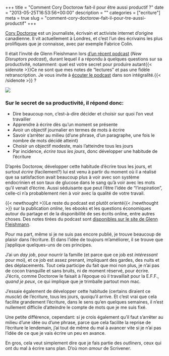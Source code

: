 +++
title = "Comment Cory Doctorow fait-il pour être aussi productif ?"
date = "2013-05-25T16:53:56+00:00"
description = ""
categories = ["ecriture"]
meta = true
slug = "comment-cory-doctorow-fait-il-pour-tre-aussi-productif"
+++

[Cory Doctorow](http://craphound.com/) est un journaliste, écrivain et activiste internet d’origine canadienne. Il vit actuellement à Londres, et c’est l’un des écrivains les plus prolifiques que je connaisse, avec par exemple Fabrice Colin.

Il était l’invité de Glenn Fleishmann lors [d’un récent podcast](http://www.muleradio.net/newdisruptors/24/) (_New Disruptors podcast_), durant lequel il a répondu à quelques questions sur sa productivité, notamment: quel est votre secret pour produire autant{{< sidenote >}}Ce ne sont que mes notes de &ldquo;lectures&rdquo; et pas une fidèle retranscription. Je vous invite à [écouter le podcast](http://www.muleradio.net/newdisruptors/24/) dans son intégralité.{{< /sidenote >}} ?

![](http://farm8.staticflickr.com/7105/7102879017_fe81ba1030_b.jpg)

### Sur le secret de sa productivité, il répond donc:

  * Dire beaucoup non, c’est-à-dire décider et choisir sur quoi l’on veut travailler
  * Apprendre à écrire dès qu’un moment se présente
  * Avoir un objectif journalier en termes de mots à écrire
  * Savoir s’arrêter au milieu (d’une phrase, d’un paragraphe, une fois le nombre de mots décidé atteint)
  * Choisir un objectif modeste, mais l’atteindre tous les jours
  * Par incidence, _écrire tous les jours_, donc développer une habitude de l’écriture

D’après Doctorow, développer cette habitude d’écrire tous les jours, et surtout _écrire_ (facilement?) lui est venu à partir du moment où il a réalisé que sa satisfaction avait beaucoup plus à voir avec son système endocrinien et son taux de glucose dans le sang qu’à voir avec les mots qu’il venait d’écrire. Aussi séduisante que peut l’être l’idée de “l’inspiration”, celle-ci n’a probablement rien à voir avec la qualité de votre travail.

{{< newthought >}}Le reste du podcast est plutôt orienté{{< /newthought >}} sur la publication _online_, les ebooks et les questions économiques autour du partage et de la disponibilité de ses écrits online, entre autres choses. Des notes tirées du podcast sont [disponibles sur le site de Glenn Fleishmann](http://newdisrupt.org/blog/2013/5/22/cory-doctorow-sews-up-the-analog-hole).

Pour ma part, même si je ne suis pas encore publié, je trouve beaucoup de plaisir dans l’écriture. Et dans l’idée de toujours m’améliorer, il se trouve que j’applique quelques-uns de ces principes.

J’ai un _day job_, pour nourrir la famille (et parce que ce job est _intéressant_ pour moi), et ce job est assez prenant, impliquant des gardes, des nuits et des déplacements. Tout cela participe du fait que moi non plus, je n’ai pas de cocon tranquille et sans bruits, ni de moment réservé, pour écrire. J’écris, comme Doctorow le faisait à l’époque où il travaillait pour la E.F.F., _quand je peux_, ce qui implique que je trimballe partout mon mac.

J’essaie également de développer cette habitude (certains diraient ce _muscle_) de l’écriture, tous les jours, quoiqu’il arrive. Et c’est vrai que cela facilite grandement l’écriture, dans le sens qu’en quelques semaines, il n’est nullement difficile d’atteindre le compte de mots que je me suis fixé.

Une petite différence, cependant: si je crois également qu’il faut s’arrêter au milieu d’une idée ou d’une phrase, parce que cela facilite la reprise de l’écriture le lendemain, j’ai tout de même du mal à avancer vite si je n’ai pas l’idée de ce que je vais écrire un peu en avance.

En gros, cela veut simplement dire que je fais partie des _outliners_, ceux qui ont du mal à écrire sans plan. D’où mon _amour_ de Scrivener.
